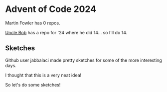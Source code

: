 # Advent of Code 2024

Martin Fowler has 0 repos.

[Uncle Bob](https://github.com/unclebob/AOC24) has a repo for '24 where he did 14... so I'll do 14.

## Sketches

Github user jabbalaci made pretty sketches for some of the more interesting days.

I thought that this is a very neat idea!

So let's do some sketches!
